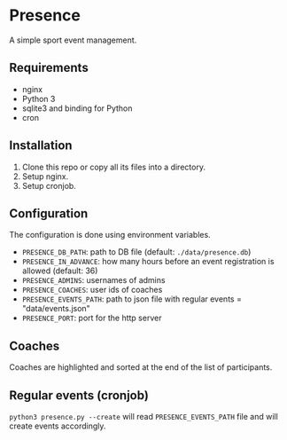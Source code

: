 # Presence

A simple sport event management.

## Requirements

* nginx
* Python 3
* sqlite3 and binding for Python
* cron

## Installation

1. Clone this repo or copy all its files into a directory.
1. Setup nginx.
1. Setup cronjob.

## Configuration

The configuration is done using environment variables.

* `PRESENCE_DB_PATH`: path to DB file (default: `./data/presence.db`)
* `PRESENCE_IN_ADVANCE`: how many hours before an event registration is allowed (default: 36)
* `PRESENCE_ADMINS`: usernames of admins
* `PRESENCE_COACHES`: user ids of coaches
* `PRESENCE_EVENTS_PATH`: path to json file with regular events = "data/events.json"
* `PRESENCE_PORT`: port for the http server

## Coaches

Coaches are highlighted and sorted at the end of the list of participants.

## Regular events (cronjob)

`python3 presence.py --create` will read `PRESENCE_EVENTS_PATH` file and will create events accordingly.
